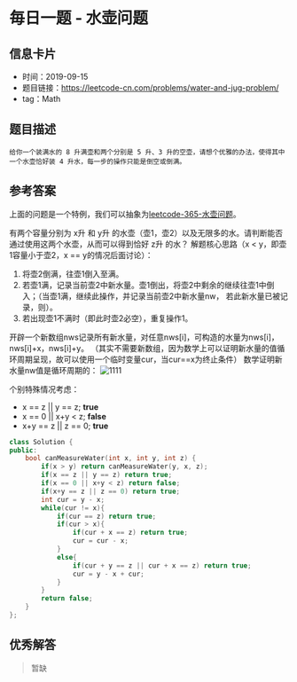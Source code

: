 # 毎日一题 -  水壶问题

## 信息卡片

* 时间：2019-09-15
* 题目链接：https://leetcode-cn.com/problems/water-and-jug-problem/
* tag：Math  
## 题目描述
```
给你一个装满水的 8 升满壶和两个分别是 5 升、3 升的空壶，请想个优雅的办法，使得其中一个水壶恰好装 4 升水，每一步的操作只能是倒空或倒满。
```

## 参考答案
上面的问题是一个特例，我们可以抽象为[leetcode-365-水壶问题](https://leetcode-cn.com/problems/water-and-jug-problem/)。

有两个容量分别为 x升 和 y升 的水壶（壶1，壶2）以及无限多的水。请判断能否通过使用这两个水壶，从而可以得到恰好 z升 的水？
解题核心思路（x < y，即壶1容量小于壶2，x == y的情况后面讨论）：
1. 将壶2倒满，往壶1倒入至满。
2. 若壶1满，记录当前壶2中新水量。壶1倒出，将壶2中剩余的继续往壶1中倒入；（当壶1满，继续此操作，并记录当前壶2中新水量nw， 若此新水量已被记录，则）。
3. 若出现壶1不满时（即此时壶2必空），重复操作1。

开辟一个新数组nws记录所有新水量，对任意nws[i]，可构造的水量为nws[i]，nws[i]+x，nws[i]+y。
（其实不需要新数组，因为数学上可以证明新水量的值循环周期呈现，故可以使用一个临时变量cur，当cur==x为终止条件）
数学证明新水量nw值是循环周期的：
![1111](<https://raw.githubusercontent.com/lvguofeng1303/markdownimage/master/daily/%E6%B0%B4%E5%A3%B6%E9%97%AE%E9%A2%98/math%20prove.jpg>)

个别特殊情况考虑：

- x == z || y == z;  **true**
- x == 0 || x+y < z;  **false**
- x+y == z || z == 0;  **true**

```c++
class Solution {
public:
    bool canMeasureWater(int x, int y, int z) {
        if(x > y) return canMeasureWater(y, x, z); 
        if(x == z || y == z) return true;
        if(x == 0 || x+y < z) return false;
        if(x+y == z || z == 0) return true;
        int cur = y - x;
        while(cur != x){
            if(cur == z) return true;
            if(cur > x){
                if(cur + x == z) return true;
                cur = cur - x;
            }
            else{
                if(cur + y == z || cur + x == z) return true;
                cur = y - x + cur;
            }
        }
        return false;
    }
};
```
## 优秀解答

>暂缺
